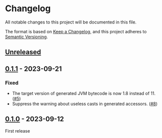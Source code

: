 # Changelog

All notable changes to this project will be documented in this file.

The format is based on [Keep a Changelog](https://keepachangelog.com/en/1.0.0/), and this project adheres
to [Semantic Versioning](https://semver.org/spec/v2.0.0.html).

## [Unreleased]

## [0.1.1] - 2023-09-21

### Fixed

- The target version of generated JVM bytecode is now 1.8 instead of 11.
([#5](https://github.com/nesk/akkurate/issues/5))
- Suppress the warning about useless casts in generated accessors.
([#8](https://github.com/nesk/akkurate/issues/8))

## [0.1.0] - 2023-09-12

First release

[Unreleased]: https://github.com/nesk/akkurate/compare/0.1.1...HEAD

[0.1.1]: https://github.com/nesk/akkurate/compare/0.1.0...0.1.1

[0.1.0]: https://github.com/nesk/akkurate/releases/tag/0.1.0
